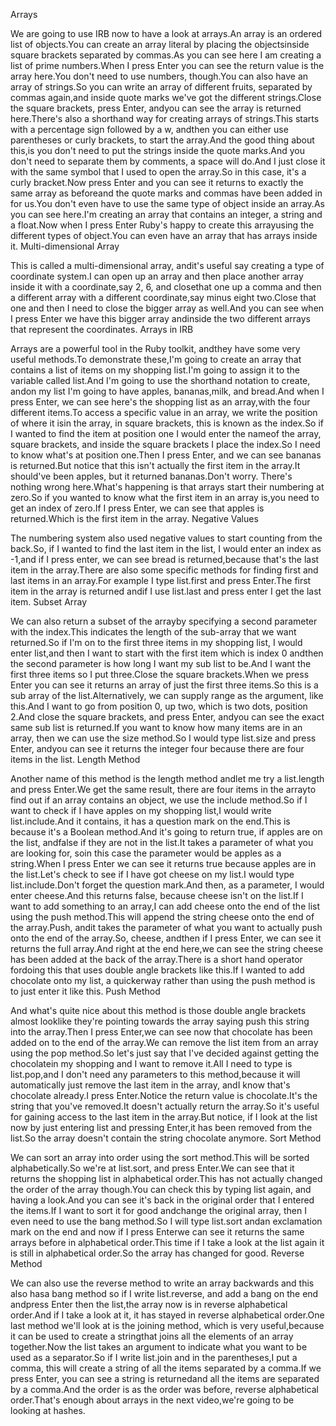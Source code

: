 Arrays

We are going to use IRB now to have a look at arrays.An array is an ordered list of objects.You can create an array literal by placing the objectsinside square brackets separated by commas.As you can see here I am creating a list of prime numbers.When I press Enter you can see the return value is the array here.You don't need to use numbers, though.You can also have an array of strings.So you can write an array of different fruits, separated by commas again,and inside quote marks we've got the different strings.Close the square brackets, press Enter, andyou can see the array is returned here.There's also a shorthand way for creating arrays of strings.This starts with a percentage sign followed by a w, andthen you can either use parentheses or curly brackets, to start the array.And the good thing about this,is you don't need to put the strings inside the quote marks.And you don't need to separate them by comments, a space will do.And I just close it with the same symbol that I used to open the array.So in this case, it's a curly bracket.Now press Enter and you can see it returns to exactly the same array as beforeand the quote marks and commas have been added in for us.You don't even have to use the same type of object inside an array.As you can see here.I'm creating an array that contains an integer, a string and a float.Now when I press Enter Ruby's happy to create this arrayusing the different types of object.You can even have an array that has arrays inside it.
Multi-dimensional Array

This is called a multi-dimensional array, andit's useful say creating a type of coordinate system.I can open up an array and then place another array inside it with a coordinate,say 2, 6, and closethat one up a comma and then a different array with a different coordinate,say minus eight two.Close that one and then I need to close the bigger array as well.And you can see when I press Enter we have this bigger array andinside the two different arrays that represent the coordinates.
Arrays in IRB

Arrays are a powerful tool in the Ruby toolkit, andthey have some very useful methods.To demonstrate these,I'm going to create an array that contains a list of items on my shopping list.I'm going to assign it to the variable called list.And I'm going to use the shorthand notation to create, andon my list I'm going to have apples, bananas,milk, and bread.And when I press Enter, we can see here's the shopping list as an array,with the four different items.To access a specific value in an array, we write the position of where it isin the array, in square brackets, this is known as the index.So if I wanted to find the item at position one I would enter the nameof the array, square brackets, and inside the square brackets I place the index.So I need to know what's at position one.Then I press Enter, and we can see bananas is returned.But notice that this isn't actually the first item in the array.It should've been apples, but it returned bananas.Don't worry. There's nothing wrong here.What's happening is that arrays start their numbering at zero.So if you wanted to know what the first item in an array is,you need to get an index of zero.If I press Enter, we can see that apples is returned.Which is the first item in the array.
Negative Values

The numbering system also used negative values to start counting from the back.So, if I wanted to find the last item in the list, I would enter an index as -1,and if I press enter, we can see bread is returned,because that's the last item in the array.There are also some specific methods for finding first and last items in an array.For example I type list.first and press Enter.The first item in the array is returned andif I use list.last and press enter I get the last item.
Subset Array

We can also return a subset of the arrayby specifying a second parameter with the index.This indicates the length of the sub-array that we want returned.So if I'm on to the first three items in my shopping list, I would enter list,and then I want to start with the first item which is index 0 andthen the second parameter is how long I want my sub list to be.And I want the first three items so I put three.Close the square brackets.When we press Enter you can see it returns an array of just the first three items.So this is a sub array of the list.Alternatively, we can supply range as the argument, like this.And I want to go from position 0, up two, which is two dots, position 2.And close the square brackets, and press Enter, andyou can see the exact same sub list is returned.If you want to know how many items are in an array, then we can use the size method.So I would type list.size and press Enter, andyou can see it returns the integer four because there are four items in the list.
Length Method

Another name of this method is the length method andlet me try a list.length and press Enter.We get the same result, there are four items in the arrayto find out if an array contains an object, we use the include method.So if I want to check if I have apples on my shopping list,I would write list.include.And it contains, it has a question mark on the end.This is because it's a Boolean method.And it's going to return true, if apples are on the list, andfalse if they are not in the list.It takes a parameter of what you are looking for, soin this case the parameter would be apples as a string.When I press Enter we can see it returns true because apples are in the list.Let's check to see if I have got cheese on my list.I would type list.include.Don't forget the question mark.And then, as a parameter, I would enter cheese.And this returns false, because cheese isn't on the list.If I want to add something to an array,I can add cheese onto the end of the list using the push method.This will append the string cheese onto the end of the array.Push, andit takes the parameter of what you want to actually push onto the end of the array.So, cheese, andthen if I press Enter, we can see it returns the full array.And right at the end here,we can see the string cheese has been added at the back of the array.There is a short hand operator fordoing this that uses double angle brackets like this.If I wanted to add chocolate onto my list, a quickerway rather than using the push method is to just enter it like this.
Push Method

And what's quite nice about this method is those double angle brackets almost looklike they're pointing towards the array saying push this string into the array.Then I press Enter,we can see now that chocolate has been added on to the end of the array.We can remove the list item from an array using the pop method.So let's just say that I've decided against getting the chocolatein my shopping and I want to remove it.All I need to type is list.pop,and I don't need any parameters to this method,because it will automatically just remove the last item in the array, andI know that's chocolate already.I press Enter.Notice the return value is chocolate.It's the string that you've removed.It doesn't actually return the array.So it's useful for gaining access to the last item in the array.But notice, if I look at the list now by just entering list and pressing Enter,it has been removed from the list.So the array doesn't contain the string chocolate anymore.
Sort Method

We can sort an array into order using the sort method.This will be sorted alphabetically.So we're at list.sort, and press Enter.We can see that it returns the shopping list in alphabetical order.This has not actually changed the order of the array though.You can check this by typing list again, and having a look.And you can see it's back in the original order that I entered the items.If I want to sort it for good andchange the original array, then I even need to use the bang method.So I will type list.sort andan exclamation mark on the end and now if I press Enterwe can see it returns the same arrays before in alphabetical order.This time if I take a look at the list again it is still in alphabetical order.So the array has changed for good.
Reverse Method

We can also use the reverse method to write an array backwards and this also hasa bang method so if I write list.reverse, and add a bang on the end andpress Enter then the list,the array now is in reverse alphabetical order.And if I take a look at it, it has stayed in reverse alphabetical order.One last method we'll look at is the joining method, which is very useful,because it can be used to create a stringthat joins all the elements of an array together.Now the list takes an argument to indicate what you want to be used as a separator.So if I write list.join and in the parentheses,I put a comma, this will create a string of all the items separated by a comma.If we press Enter, you can see a string is returnedand all the items are separated by a comma.And the order is as the order was before, reverse alphabetical order.That's enough about arrays in the next video,we're going to be looking at hashes.